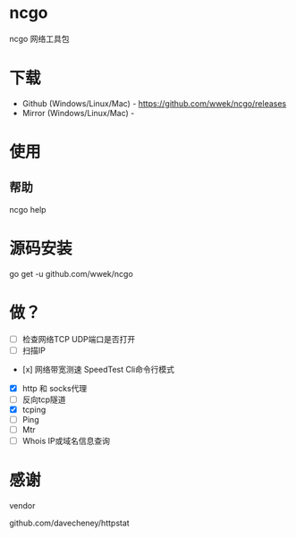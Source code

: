 # ncgo
ncgo 网络工具包

# 下载
* Github (Windows/Linux/Mac) - https://github.com/wwek/ncgo/releases
* Mirror (Windows/Linux/Mac) - 

# 使用

## 帮助
ncgo help

# 源码安装
go get -u github.com/wwek/ncgo

# 做？
- [ ] 检查网络TCP UDP端口是否打开
- [ ] 扫描IP
- [x️] 网络带宽测速 SpeedTest Cli命令行模式
- [x] http 和 socks代理
- [ ] 反向tcp隧道
- [x] tcping
- [ ] Ping
- [ ] Mtr
- [ ] Whois IP或域名信息查询

# 感谢
vendor

github.com/davecheney/httpstat